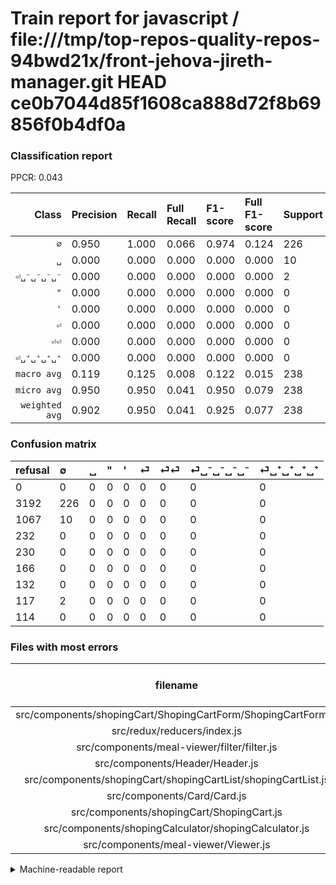 # Train report for javascript / file:///tmp/top-repos-quality-repos-94bwd21x/front-jehova-jireth-manager.git HEAD ce0b7044d85f1608ca888d72f8b69856f0b4df0a

### Classification report

PPCR: 0.043

| Class | Precision | Recall | Full Recall | F1-score | Full F1-score | Support | Full Support | PPCR |
|------:|:----------|:-------|:------------|:---------|:---------|:--------|:-------------|:-----|
| `∅` | 0.950| 1.000| 0.066| 0.974| 0.124| 226| 3418| 0.066 |
| `␣` | 0.000| 0.000| 0.000| 0.000| 0.000| 10| 1077| 0.009 |
| `⏎␣⁻␣⁻␣⁻␣⁻` | 0.000| 0.000| 0.000| 0.000| 0.000| 2| 119| 0.017 |
| `"` | 0.000| 0.000| 0.000| 0.000| 0.000| 0| 232| 0.000 |
| `'` | 0.000| 0.000| 0.000| 0.000| 0.000| 0| 230| 0.000 |
| `⏎` | 0.000| 0.000| 0.000| 0.000| 0.000| 0| 166| 0.000 |
| `⏎⏎` | 0.000| 0.000| 0.000| 0.000| 0.000| 0| 132| 0.000 |
| `⏎␣⁺␣⁺␣⁺␣⁺` | 0.000| 0.000| 0.000| 0.000| 0.000| 0| 114| 0.000 |
| `macro avg` | 0.119| 0.125| 0.008| 0.122| 0.015| 238| 5488| 0.043 |
| `micro avg` | 0.950| 0.950| 0.041| 0.950| 0.079| 238| 5488| 0.043 |
| `weighted avg` | 0.902| 0.950| 0.041| 0.925| 0.077| 238| 5488| 0.043 |

### Confusion matrix

|refusal|  ∅| ␣| "| '| ⏎| ⏎⏎| ⏎␣⁻␣⁻␣⁻␣⁻| ⏎␣⁺␣⁺␣⁺␣⁺| 
|:---|:---|:---|:---|:---|:---|:---|:---|:---|
|0 |0 |0 |0 |0 |0 |0 |0 |0 |
|3192 |226 |0 |0 |0 |0 |0 |0 |0 |
|1067 |10 |0 |0 |0 |0 |0 |0 |0 |
|232 |0 |0 |0 |0 |0 |0 |0 |0 |
|230 |0 |0 |0 |0 |0 |0 |0 |0 |
|166 |0 |0 |0 |0 |0 |0 |0 |0 |
|132 |0 |0 |0 |0 |0 |0 |0 |0 |
|117 |2 |0 |0 |0 |0 |0 |0 |0 |
|114 |0 |0 |0 |0 |0 |0 |0 |0 |

### Files with most errors

| filename | number of errors|
|:----:|:-----|
| src/components/shopingCart/ShopingCartForm/ShopingCartForm.js | 2 |
| src/redux/reducers/index.js | 2 |
| src/components/meal-viewer/filter/filter.js | 2 |
| src/components/Header/Header.js | 1 |
| src/components/shopingCart/shopingCartList/shopingCartList.js | 1 |
| src/components/Card/Card.js | 1 |
| src/components/shopingCart/ShopingCart.js | 1 |
| src/components/shopingCalculator/shopingCalculator.js | 1 |
| src/components/meal-viewer/Viewer.js | 1 |

<details>
    <summary>Machine-readable report</summary>
```json
{
  "cl_report": {"\"": {"f1-score": 0.0, "precision": 0.0, "recall": 0.0, "support": 0}, "\u0027": {"f1-score": 0.0, "precision": 0.0, "recall": 0.0, "support": 0}, "macro avg": {"f1-score": 0.12176724137931035, "precision": 0.11869747899159663, "recall": 0.125, "support": 238}, "micro avg": {"f1-score": 0.9495798319327731, "precision": 0.9495798319327731, "recall": 0.9495798319327731, "support": 238}, "weighted avg": {"f1-score": 0.9250217328310635, "precision": 0.9017018572134736, "recall": 0.9495798319327731, "support": 238}, "\u2205": {"f1-score": 0.9741379310344828, "precision": 0.9495798319327731, "recall": 1.0, "support": 226}, "\u23ce": {"f1-score": 0.0, "precision": 0.0, "recall": 0.0, "support": 0}, "\u23ce\u23ce": {"f1-score": 0.0, "precision": 0.0, "recall": 0.0, "support": 0}, "\u23ce\u2423\u207a\u2423\u207a\u2423\u207a\u2423\u207a": {"f1-score": 0.0, "precision": 0.0, "recall": 0.0, "support": 0}, "\u23ce\u2423\u207b\u2423\u207b\u2423\u207b\u2423\u207b": {"f1-score": 0.0, "precision": 0.0, "recall": 0.0, "support": 2}, "\u2423": {"f1-score": 0.0, "precision": 0.0, "recall": 0.0, "support": 10}},
  "cl_report_full": {"\"": {"f1-score": 0.0, "precision": 0.0, "recall": 0.0, "support": 232}, "\u0027": {"f1-score": 0.0, "precision": 0.0, "recall": 0.0, "support": 230}, "macro avg": {"f1-score": 0.015454048140043763, "precision": 0.11869747899159663, "recall": 0.008265067290813341, "support": 5488}, "micro avg": {"f1-score": 0.07893817673768774, "precision": 0.9495798319327731, "recall": 0.041180758017492713, "support": 5488}, "weighted avg": {"f1-score": 0.07699990749660289, "precision": 0.5914110542176054, "recall": 0.041180758017492713, "support": 5488}, "\u2205": {"f1-score": 0.1236323851203501, "precision": 0.9495798319327731, "recall": 0.06612053832650673, "support": 3418}, "\u23ce": {"f1-score": 0.0, "precision": 0.0, "recall": 0.0, "support": 166}, "\u23ce\u23ce": {"f1-score": 0.0, "precision": 0.0, "recall": 0.0, "support": 132}, "\u23ce\u2423\u207a\u2423\u207a\u2423\u207a\u2423\u207a": {"f1-score": 0.0, "precision": 0.0, "recall": 0.0, "support": 114}, "\u23ce\u2423\u207b\u2423\u207b\u2423\u207b\u2423\u207b": {"f1-score": 0.0, "precision": 0.0, "recall": 0.0, "support": 119}, "\u2423": {"f1-score": 0.0, "precision": 0.0, "recall": 0.0, "support": 1077}},
  "ppcr": 0.04336734693877551
}
```
</details>
